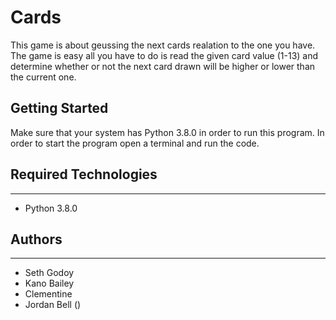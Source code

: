  # Cards
 This game is about geussing the next cards realation to the one you have.
 The game is easy all you have to do is read the given card value (1-13) and
 determine whether or not the next card drawn will be higher or lower than the 
 current one.

## Getting Started
Make sure that your system has Python 3.8.0 in order to run this program. In order to start the
program open a terminal and run the code. 

 ## Required Technologies
---
* Python 3.8.0

## Authors
---
* Seth Godoy
* Kano Bailey
* Clementine 
* Jordan Bell ()